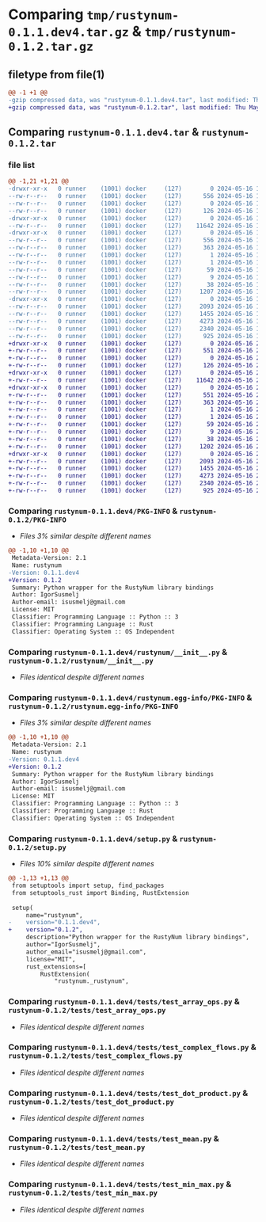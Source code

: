 # Comparing `tmp/rustynum-0.1.1.dev4.tar.gz` & `tmp/rustynum-0.1.2.tar.gz`

## filetype from file(1)

```diff
@@ -1 +1 @@
-gzip compressed data, was "rustynum-0.1.1.dev4.tar", last modified: Thu May 16 18:32:55 2024, max compression
+gzip compressed data, was "rustynum-0.1.2.tar", last modified: Thu May 16 21:16:52 2024, max compression
```

## Comparing `rustynum-0.1.1.dev4.tar` & `rustynum-0.1.2.tar`

### file list

```diff
@@ -1,21 +1,21 @@
-drwxr-xr-x   0 runner    (1001) docker     (127)        0 2024-05-16 18:32:55.267681 rustynum-0.1.1.dev4/
--rw-r--r--   0 runner    (1001) docker     (127)      556 2024-05-16 18:32:55.267681 rustynum-0.1.1.dev4/PKG-INFO
--rw-r--r--   0 runner    (1001) docker     (127)        0 2024-05-16 18:32:43.000000 rustynum-0.1.1.dev4/README.md
--rw-r--r--   0 runner    (1001) docker     (127)      126 2024-05-16 18:32:43.000000 rustynum-0.1.1.dev4/pyproject.toml
-drwxr-xr-x   0 runner    (1001) docker     (127)        0 2024-05-16 18:32:55.263681 rustynum-0.1.1.dev4/rustynum/
--rw-r--r--   0 runner    (1001) docker     (127)    11642 2024-05-16 18:32:43.000000 rustynum-0.1.1.dev4/rustynum/__init__.py
-drwxr-xr-x   0 runner    (1001) docker     (127)        0 2024-05-16 18:32:55.267681 rustynum-0.1.1.dev4/rustynum.egg-info/
--rw-r--r--   0 runner    (1001) docker     (127)      556 2024-05-16 18:32:55.000000 rustynum-0.1.1.dev4/rustynum.egg-info/PKG-INFO
--rw-r--r--   0 runner    (1001) docker     (127)      363 2024-05-16 18:32:55.000000 rustynum-0.1.1.dev4/rustynum.egg-info/SOURCES.txt
--rw-r--r--   0 runner    (1001) docker     (127)        1 2024-05-16 18:32:55.000000 rustynum-0.1.1.dev4/rustynum.egg-info/dependency_links.txt
--rw-r--r--   0 runner    (1001) docker     (127)        1 2024-05-16 18:32:55.000000 rustynum-0.1.1.dev4/rustynum.egg-info/not-zip-safe
--rw-r--r--   0 runner    (1001) docker     (127)       59 2024-05-16 18:32:55.000000 rustynum-0.1.1.dev4/rustynum.egg-info/requires.txt
--rw-r--r--   0 runner    (1001) docker     (127)        9 2024-05-16 18:32:55.000000 rustynum-0.1.1.dev4/rustynum.egg-info/top_level.txt
--rw-r--r--   0 runner    (1001) docker     (127)       38 2024-05-16 18:32:55.267681 rustynum-0.1.1.dev4/setup.cfg
--rw-r--r--   0 runner    (1001) docker     (127)     1207 2024-05-16 18:32:43.000000 rustynum-0.1.1.dev4/setup.py
-drwxr-xr-x   0 runner    (1001) docker     (127)        0 2024-05-16 18:32:55.267681 rustynum-0.1.1.dev4/tests/
--rw-r--r--   0 runner    (1001) docker     (127)     2093 2024-05-16 18:32:43.000000 rustynum-0.1.1.dev4/tests/test_array_ops.py
--rw-r--r--   0 runner    (1001) docker     (127)     1455 2024-05-16 18:32:43.000000 rustynum-0.1.1.dev4/tests/test_complex_flows.py
--rw-r--r--   0 runner    (1001) docker     (127)     4273 2024-05-16 18:32:43.000000 rustynum-0.1.1.dev4/tests/test_dot_product.py
--rw-r--r--   0 runner    (1001) docker     (127)     2340 2024-05-16 18:32:43.000000 rustynum-0.1.1.dev4/tests/test_mean.py
--rw-r--r--   0 runner    (1001) docker     (127)      925 2024-05-16 18:32:43.000000 rustynum-0.1.1.dev4/tests/test_min_max.py
+drwxr-xr-x   0 runner    (1001) docker     (127)        0 2024-05-16 21:16:52.046202 rustynum-0.1.2/
+-rw-r--r--   0 runner    (1001) docker     (127)      551 2024-05-16 21:16:52.046202 rustynum-0.1.2/PKG-INFO
+-rw-r--r--   0 runner    (1001) docker     (127)        0 2024-05-16 21:16:43.000000 rustynum-0.1.2/README.md
+-rw-r--r--   0 runner    (1001) docker     (127)      126 2024-05-16 21:16:43.000000 rustynum-0.1.2/pyproject.toml
+drwxr-xr-x   0 runner    (1001) docker     (127)        0 2024-05-16 21:16:52.042202 rustynum-0.1.2/rustynum/
+-rw-r--r--   0 runner    (1001) docker     (127)    11642 2024-05-16 21:16:43.000000 rustynum-0.1.2/rustynum/__init__.py
+drwxr-xr-x   0 runner    (1001) docker     (127)        0 2024-05-16 21:16:52.042202 rustynum-0.1.2/rustynum.egg-info/
+-rw-r--r--   0 runner    (1001) docker     (127)      551 2024-05-16 21:16:52.000000 rustynum-0.1.2/rustynum.egg-info/PKG-INFO
+-rw-r--r--   0 runner    (1001) docker     (127)      363 2024-05-16 21:16:52.000000 rustynum-0.1.2/rustynum.egg-info/SOURCES.txt
+-rw-r--r--   0 runner    (1001) docker     (127)        1 2024-05-16 21:16:52.000000 rustynum-0.1.2/rustynum.egg-info/dependency_links.txt
+-rw-r--r--   0 runner    (1001) docker     (127)        1 2024-05-16 21:16:51.000000 rustynum-0.1.2/rustynum.egg-info/not-zip-safe
+-rw-r--r--   0 runner    (1001) docker     (127)       59 2024-05-16 21:16:52.000000 rustynum-0.1.2/rustynum.egg-info/requires.txt
+-rw-r--r--   0 runner    (1001) docker     (127)        9 2024-05-16 21:16:52.000000 rustynum-0.1.2/rustynum.egg-info/top_level.txt
+-rw-r--r--   0 runner    (1001) docker     (127)       38 2024-05-16 21:16:52.046202 rustynum-0.1.2/setup.cfg
+-rw-r--r--   0 runner    (1001) docker     (127)     1202 2024-05-16 21:16:43.000000 rustynum-0.1.2/setup.py
+drwxr-xr-x   0 runner    (1001) docker     (127)        0 2024-05-16 21:16:52.042202 rustynum-0.1.2/tests/
+-rw-r--r--   0 runner    (1001) docker     (127)     2093 2024-05-16 21:16:43.000000 rustynum-0.1.2/tests/test_array_ops.py
+-rw-r--r--   0 runner    (1001) docker     (127)     1455 2024-05-16 21:16:43.000000 rustynum-0.1.2/tests/test_complex_flows.py
+-rw-r--r--   0 runner    (1001) docker     (127)     4273 2024-05-16 21:16:43.000000 rustynum-0.1.2/tests/test_dot_product.py
+-rw-r--r--   0 runner    (1001) docker     (127)     2340 2024-05-16 21:16:43.000000 rustynum-0.1.2/tests/test_mean.py
+-rw-r--r--   0 runner    (1001) docker     (127)      925 2024-05-16 21:16:43.000000 rustynum-0.1.2/tests/test_min_max.py
```

### Comparing `rustynum-0.1.1.dev4/PKG-INFO` & `rustynum-0.1.2/PKG-INFO`

 * *Files 3% similar despite different names*

```diff
@@ -1,10 +1,10 @@
 Metadata-Version: 2.1
 Name: rustynum
-Version: 0.1.1.dev4
+Version: 0.1.2
 Summary: Python wrapper for the RustyNum library bindings
 Author: IgorSusmelj
 Author-email: isusmelj@gmail.com
 License: MIT
 Classifier: Programming Language :: Python :: 3
 Classifier: Programming Language :: Rust
 Classifier: Operating System :: OS Independent
```

### Comparing `rustynum-0.1.1.dev4/rustynum/__init__.py` & `rustynum-0.1.2/rustynum/__init__.py`

 * *Files identical despite different names*

### Comparing `rustynum-0.1.1.dev4/rustynum.egg-info/PKG-INFO` & `rustynum-0.1.2/rustynum.egg-info/PKG-INFO`

 * *Files 3% similar despite different names*

```diff
@@ -1,10 +1,10 @@
 Metadata-Version: 2.1
 Name: rustynum
-Version: 0.1.1.dev4
+Version: 0.1.2
 Summary: Python wrapper for the RustyNum library bindings
 Author: IgorSusmelj
 Author-email: isusmelj@gmail.com
 License: MIT
 Classifier: Programming Language :: Python :: 3
 Classifier: Programming Language :: Rust
 Classifier: Operating System :: OS Independent
```

### Comparing `rustynum-0.1.1.dev4/setup.py` & `rustynum-0.1.2/setup.py`

 * *Files 10% similar despite different names*

```diff
@@ -1,13 +1,13 @@
 from setuptools import setup, find_packages
 from setuptools_rust import Binding, RustExtension
 
 setup(
     name="rustynum",
-    version="0.1.1.dev4",
+    version="0.1.2",
     description="Python wrapper for the RustyNum library bindings",
     author="IgorSusmelj",
     author_email="isusmelj@gmail.com",
     license="MIT",
     rust_extensions=[
         RustExtension(
             "rustynum._rustynum",
```

### Comparing `rustynum-0.1.1.dev4/tests/test_array_ops.py` & `rustynum-0.1.2/tests/test_array_ops.py`

 * *Files identical despite different names*

### Comparing `rustynum-0.1.1.dev4/tests/test_complex_flows.py` & `rustynum-0.1.2/tests/test_complex_flows.py`

 * *Files identical despite different names*

### Comparing `rustynum-0.1.1.dev4/tests/test_dot_product.py` & `rustynum-0.1.2/tests/test_dot_product.py`

 * *Files identical despite different names*

### Comparing `rustynum-0.1.1.dev4/tests/test_mean.py` & `rustynum-0.1.2/tests/test_mean.py`

 * *Files identical despite different names*

### Comparing `rustynum-0.1.1.dev4/tests/test_min_max.py` & `rustynum-0.1.2/tests/test_min_max.py`

 * *Files identical despite different names*

